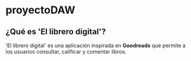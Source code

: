 # proyectoDAW


## ¿Qué es 'El librero digital'?

'El librero digital' es una aplicación inspirada en **Goodreads** que permite a los usuarios consultar, calificar y comentar libros.
